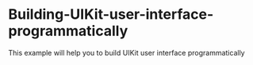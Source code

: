 # Building-UIKit-user-interface-programmatically

This example will help you to build UIKit user interface programmatically 
